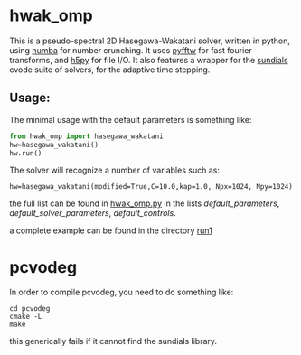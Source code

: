 # hwak_omp

This is a pseudo-spectral 2D Hasegawa-Wakatani solver, written in python, using [numba](https://github.com/numba/numba) for number crunching. It uses [pyfftw](https://github.com/pyFFTW/pyFFTW) for fast fourier transforms, and [h5py](https://github.com/h5py/h5py) for file I/O. It also features a wrapper for the [sundials](https://github.com/LLNL/sundials) cvode suite of solvers, for the adaptive time stepping. 
## Usage:
The minimal usage with the default parameters is something like:
```python
from hwak_omp import hasegawa_wakatani
hw=hasegawa_wakatani()
hw.run()
```
The solver will recognize a number of variables such as:
```pyhton
hw=hasegawa_wakatani(modified=True,C=10.0,kap=1.0, Npx=1024, Npy=1024)
 ```
the full list can be found in [hwak_omp.py](https://github.com/gurcani/hwak_omp/blob/main/hwak_omp.py) in the lists *default_parameters*, *default_solver_parameters*, *default_controls*.

a complete example can be found in the directory [run1](https://github.com/gurcani/hwak_omp/tree/main/run1)

# pcvodeg

In order to compile pcvodeg, you need to do something like:

```
cd pcvodeg
cmake -L
make
```

this generically fails if it cannot find the sundials library.
